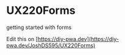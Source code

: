 # UX220Forms
getting started with forms

Edit this on [https://diy-pwa.dev](https://diy-pwa.dev/JoshDS595/UX220Forms)
